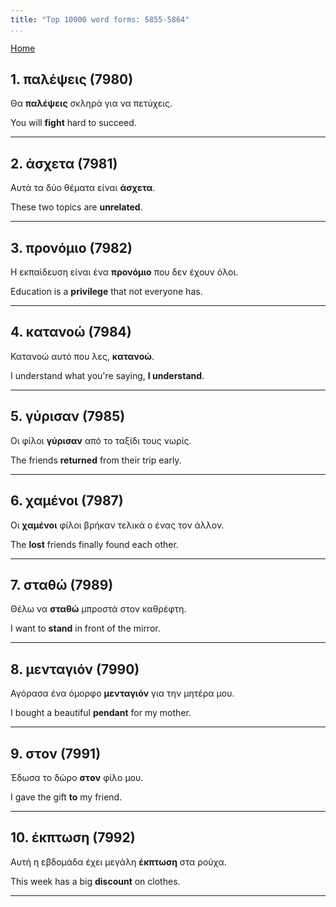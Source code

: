 ```yaml
---
title: "Top 10000 word forms: 5855-5864"
...
```


[Home](./) 

## 1. παλέψεις (7980)

Θα **παλέψεις** σκληρά για να πετύχεις.

You will **fight** hard to succeed.

---

## 2. άσχετα (7981)

Αυτά τα δύο θέματα είναι **άσχετα**.

These two topics are **unrelated**.

---

## 3. προνόμιο (7982)

Η εκπαίδευση είναι ένα **προνόμιο** που δεν έχουν όλοι.  

Education is a **privilege** that not everyone has.

---

## 4. κατανοώ (7984)

Κατανοώ αυτό που λες, **κατανοώ**.  

I understand what you're saying, **I understand**.

---

## 5. γύρισαν (7985)

Οι φίλοι **γύρισαν** από το ταξίδι τους νωρίς.

The friends **returned** from their trip early.

---

## 6. χαμένοι (7987)

Οι **χαμένοι** φίλοι βρήκαν τελικά ο ένας τον άλλον.  

The **lost** friends finally found each other.

---

## 7. σταθώ (7989)

Θέλω να **σταθώ** μπροστά στον καθρέφτη.  

I want to **stand** in front of the mirror.

---

## 8. μενταγιόν (7990)

Αγόρασα ένα όμορφο **μενταγιόν** για την μητέρα μου.  

I bought a beautiful **pendant** for my mother.

---

## 9. στoν (7991)

Έδωσα το δώρο **στoν** φίλο μου.  

I gave the gift **to** my friend.

---

## 10. έκπτωση (7992)

Αυτή η εβδομάδα έχει μεγάλη **έκπτωση** στα ρούχα.  

This week has a big **discount** on clothes.

---

